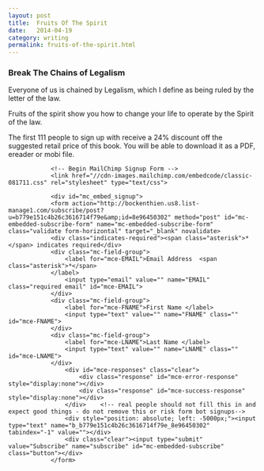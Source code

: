 ```yaml
---
layout: post
title:  Fruits Of The Spirit
date:   2014-04-19
category: writing
permalink: fruits-of-the-spirit.html
---
```

<h3>Break The Chains of Legalism</h3>
Everyone of us is chained by Legalism, which I define as being ruled by the letter of the law.

Fruits of the spirit show you how to change your life to operate by the Spirit of the law.

The first 111 people to sign up with receive a 24% discount off the suggested retail price of this book. You will be able to download it as a PDF, ereader or mobi file.

  				<!-- Begin MailChimp Signup Form -->
				<link href="//cdn-images.mailchimp.com/embedcode/classic-081711.css" rel="stylesheet" type="text/css">

				<div id="mc_embed_signup">
				<form action="http://bockenthien.us8.list-manage1.com/subscribe/post?u=b779e151c4b26c3616714f79e&amp;id=8e96450302" method="post" id="mc-embedded-subscribe-form" name="mc-embedded-subscribe-form" class="validate form-horizontal" target="_blank" novalidate>
				<div class="indicates-required"><span class="asterisk">*</span> indicates required</div>
				<div class="mc-field-group">
					<label for="mce-EMAIL">Email Address  <span class="asterisk">*</span>
				</label>
					<input type="email" value="" name="EMAIL" class="required email" id="mce-EMAIL">
				</div>
				<div class="mc-field-group">
					<label for="mce-FNAME">First Name </label>
					<input type="text" value="" name="FNAME" class="" id="mce-FNAME">
				</div>
				<div class="mc-field-group">
					<label for="mce-LNAME">Last Name </label>
					<input type="text" value="" name="LNAME" class="" id="mce-LNAME">
				</div>
					<div id="mce-responses" class="clear">
						<div class="response" id="mce-error-response" style="display:none"></div>
						<div class="response" id="mce-success-response" style="display:none"></div>
					</div>    <!-- real people should not fill this in and expect good things - do not remove this or risk form bot signups-->
				    <div style="position: absolute; left: -5000px;"><input type="text" name="b_b779e151c4b26c3616714f79e_8e96450302" tabindex="-1" value=""></div>
				    <div class="clear"><input type="submit" value="Subscribe" name="subscribe" id="mc-embedded-subscribe" class="button"></div>
				</form>
